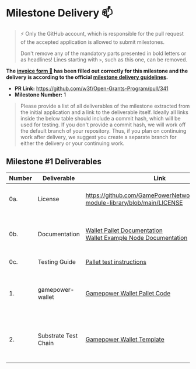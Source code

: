 # Milestone Delivery :mailbox:

> ⚡ Only the GitHub account, which is responsible for the pull request of the accepted application is allowed to submit milestones. 
> 
> Don't remove any of the mandatory parts presented in bold letters or as headlines! Lines starting with `>`, such as this one, can be removed.

**The [invoice form :pencil:](https://forms.gle/8Wx7nxtq8fKrsuEz8) has been filled out correctly for this milestone and the delivery is according to the official [milestone delivery guidelines](https://github.com/w3f/General-Grants-Program/blob/master/grants/milestone-deliverables-guidelines.md).**  

* **PR Link:** https://github.com/w3f/Open-Grants-Program/pull/341
* **Milestone Number:** 1

> Please provide a list of all deliverables of the milestone extracted from the initial application and a link to the deliverable itself. Ideally all links inside the below table should include a commit hash, which will be used for testing. If you don't provide a commit hash, we will work off the default branch of your repository. Thus, if you plan on continuing work after delivery, we suggest you create a separate branch for either the delivery or your continuing work. 
> 
## Milestone #1 Deliverables

| Number | Deliverable | Link | Notes |
| ------------- | ------------- | ------------- |------------- |
| 0a. | License |https://github.com/GamePowerNetwork/gamepower-module-library/blob/main/LICENSE| All the packages uses the Apache 2.0 license.| 
| 0b.  | Documentation |[Wallet Pallet Documentation](https://gamepowernetwork.github.io/gamepower-module-library/doc/gamepower_wallet/) <br/> [Wallet Example Node Documentation](https://github.com/GamePowerNetwork/gamepower-wallet-template#gamepower-wallet-template)| Documentation for the pallet's code is inline and can be built.| 
| 0c. | Testing Guide | [Pallet test instructions](https://github.com/GamePowerNetwork/gamepower-module-library/tree/main/wallet#test-pallet)| Unit Tests: <br/> [Wallet Pallet](https://github.com/GamePowerNetwork/gamepower-module-library/blob/main/wallet/src/tests.rs)| 
| 1. | gamepower-wallet | [Gamepower Wallet Pallet Code](https://github.com/GamePowerNetwork/gamepower-module-library/blob/main/wallet/src/lib.rs) | The nft-wallet-pallet has been renamed to gamepower-wallet.| 
| 2. | Substrate Test Chain | [Gamepower Wallet Template](https://github.com/GamePowerNetwork/gamepower-wallet-template) | This template comes with a [Dockerfile](https://github.com/GamePowerNetwork/gamepower-wallet-template/blob/master/Dockerfile) to test the GamePower Wallet pallet.| 
